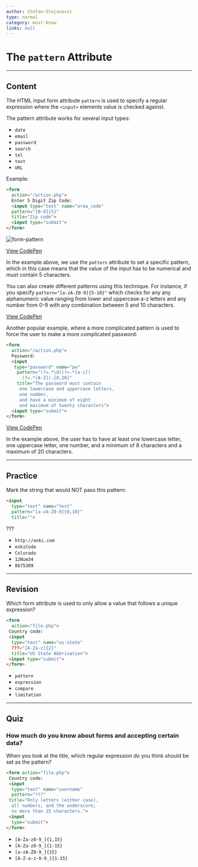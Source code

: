 ```yaml
---
author: Stefan-Stojanovic
type: normal
category: must-know
links: null
---
```


# The `pattern` Attribute


---

## Content

The HTML input form attribute `pattern` is used to specify a regular expression where the `<input>` elements value is checked against.

The pattern attribute works for several input types:

* `date`
* `email`
* `password`
* `search`
* `tel`
* `text`
* `URL`

Example:

```html
<form
  action="/action.php">
  Enter 5 Digit Zip Code:
  <input type="text" name="area_code"
  pattern="[0-9]{5}"
  title="Zip code">
  <input type="submit">
</form>
```

![form-pattern](https://img.enkipro.com/bd5954a1fe9042cf879c65bfa6f43766.png)

[View CodePen](https://codepen.io/enkidevs/pen/OErEda)

In the example above, we use the `pattern` attribute to set a specific pattern, which in this case means that the value of the input has to be numerical and must contain 5 characters.

You can also create different patterns using this technique. For instance, if you specify `pattern="[a-zA-Z0-9]{5-10}"` which checks for any any alphanumeric value ranging from lower and uppercase a-z letters and any number from 0-9 with any combination between 5 and 10 characters.

[View CodePen](https://codepen.io/enkidevs/pen/vaBvBG)

Another popular example, where a more complicated pattern is used to force the user to make a more complicated password:

```html
<form
  action="/action.php">
  Password:
  <input
   type="password" name="pw"
    pattern="(?=.*\d)(?=.*[a-z])
      (?=.*[A-Z]).{8,20}"
    title="The password must contain
     one lowercase and uppercase letters,
     one number,
     and have a minimum of eight
     and maximum of twenty characters">
  <input type="submit">
</form>
```

[View CodePen](https://codepen.io/enkidevs/pen/aKPaRg)

In the example above, the user has to have at least one lowercase letter, one uppercase letter, one number, and a minimum of 8 characters and a maximum of 20 characters.


---

## Practice

Mark the string that would NOT pass this pattern:

```html
<input
  type="text" name="test"
  pattern="[a-zA-Z0-9]{0,10}"
  title="">
```

???

* `http://enki.com`
* `enkiCode`
* `Colorado`
* `12Num34`
* `8675309`


---

## Revision

Which form attribute is used to only allow a value that follows a unique expression?

```html
<form
  action="file.php">
 Country code:
 <input
  type="text" name="us-state"
  ???="[A-Za-z]{2}"
  title="US State Abbrivation">
 <input type="submit">
</form>
```

* `pattern`
* `expression`
* `compare`
* `limitation`


---

## Quiz

### How much do you know about forms and accepting certain data?


When you look at the title, which regular expression do you think should be set as the pattern?

```html
<form action="file.php">
 Country code:
 <input
  type="text" name="username"
  pattern="???"
 title="Only letters (either case),
  all numbers, and the underscore;
  no more than 15 characters.">
 <input
  type="submit">
</form>
```

* `[A-Za-z0-9_]{1,15}`
* `[A-Za-z0-9_]{1-15}`
* `[a-zA-Z0-9_]{15}`
* `[A-Z-a-z-0-9_]{1-15}`
